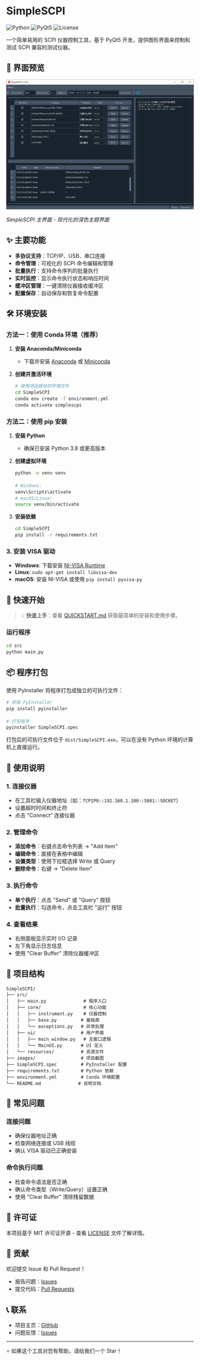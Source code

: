 # SimpleSCPI

![Python](https://img.shields.io/badge/python-3.8+-blue.svg)
![PyQt5](https://img.shields.io/badge/PyQt5-5.15+-green.svg)
![License](https://img.shields.io/badge/license-MIT-blue.svg)

一个简单易用的 SCPI 仪器控制工具，基于 PyQt5 开发，提供图形界面来控制和测试 SCPI 兼容的测试仪器。

## 📸 界面预览

![SimpleSCPI 主界面](images/screenshot.png)

*SimpleSCPI 主界面 - 现代化的深色主题界面*

## ✨ 主要功能

- **多协议支持**：TCP/IP、USB、串口连接
- **命令管理**：可视化的 SCPI 命令编辑和管理
- **批量执行**：支持命令序列的批量执行
- **实时监控**：显示命令执行状态和响应时间
- **缓冲区管理**：一键清除仪器接收缓冲区
- **配置保存**：自动保存和恢复命令配置

## 🛠️ 环境安装

### 方法一：使用 Conda 环境（推荐）

1. **安装 Anaconda/Miniconda**
   - 下载并安装 [Anaconda](https://www.anaconda.com/products/distribution) 或 [Miniconda](https://docs.conda.io/en/latest/miniconda.html)

2. **创建并激活环境**
   ```bash
   # 使用项目提供的环境文件
   cd SimpleSCPI
   conda env create -f environment.yml
   conda activate simplescpi
   ```

### 方法二：使用 pip 安装

1. **安装 Python**
   - 确保已安装 Python 3.8 或更高版本

2. **创建虚拟环境**
   ```bash
   python -m venv venv
   
   # Windows:
   venv\Scripts\activate
   # macOS/Linux:
   source venv/bin/activate
   ```

3. **安装依赖**
   ```bash
   cd SimpleSCPI
   pip install -r requirements.txt
   ```

### 3. 安装 VISA 驱动

- **Windows**: 下载安装 [NI-VISA Runtime](https://www.ni.com/zh-cn/support/downloads/drivers/download.ni-visa.html)
- **Linux**: `sudo apt-get install libvisa-dev`
- **macOS**: 安装 NI-VISA 或使用 `pip install pyvisa-py`

## 🚀 快速开始

> 💡 **快速上手**：查看 [QUICKSTART.md](QUICKSTART.md) 获取最简单的安装和使用步骤。

### 运行程序

```bash
cd src
python main.py
```

## 📦 程序打包

使用 PyInstaller 将程序打包成独立的可执行文件：

```bash
# 安装 PyInstaller
pip install pyinstaller

# 打包程序
pyinstaller SimpleSCPI.spec
```

打包后的可执行文件位于 `dist/SimpleSCPI.exe`，可以在没有 Python 环境的计算机上直接运行。

## 📖 使用说明

### 1. 连接仪器
- 在工具栏输入仪器地址（如：`TCPIP0::192.168.1.100::5001::SOCKET`）
- 设置超时时间和终止符
- 点击 "Connect" 连接仪器

### 2. 管理命令
- **添加命令**：右键点击命令列表 → "Add Item"
- **编辑命令**：直接在表格中编辑
- **设置类型**：使用下拉框选择 Write 或 Query
- **删除命令**：右键 → "Delete Item"

### 3. 执行命令
- **单个执行**：点击 "Send" 或 "Query" 按钮
- **批量执行**：勾选命令，点击工具栏 "运行" 按钮

### 4. 查看结果
- 右侧面板显示实时 I/O 记录
- 左下角显示日志信息
- 使用 "Clear Buffer" 清除仪器缓冲区

## 📁 项目结构

```
SimpleSCPI/
├── src/
│   ├── main.py              # 程序入口
│   ├── core/                # 核心功能
│   │   ├── instrument.py    # 仪器控制
│   │   ├── base.py         # 基础类
│   │   └── exceptions.py   # 异常处理
│   ├── ui/                 # 用户界面
│   │   ├── main_window.py   # 主窗口逻辑
│   │   └── MainUI.py       # UI 定义
│   └── resources/          # 资源文件
├── images/                 # 项目截图
├── SimpleSCPI.spec         # PyInstaller 配置
├── requirements.txt        # Python 依赖
├── environment.yml         # Conda 环境配置
└── README.md              # 说明文档
```

## 🐛 常见问题

### 连接问题
- 确保仪器地址正确
- 检查网络连接或 USB 线缆
- 确认 VISA 驱动已正确安装

### 命令执行问题
- 检查命令语法是否正确
- 确认命令类型（Write/Query）设置正确
- 使用 "Clear Buffer" 清除残留数据

## 📄 许可证

本项目基于 MIT 许可证开源 - 查看 [LICENSE](LICENSE) 文件了解详情。

## 🤝 贡献

欢迎提交 Issue 和 Pull Request！

- 报告问题：[Issues](../../issues)
- 提交代码：[Pull Requests](../../pulls)

## 📞 联系

- 项目主页：[GitHub](https://github.com/Alen2013/SimpleSCPI)
- 问题反馈：[Issues](../../issues)

---

⭐ 如果这个工具对您有帮助，请给我们一个 Star！ 